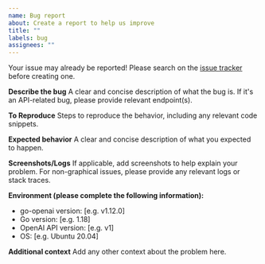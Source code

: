 ```yaml
---
name: Bug report
about: Create a report to help us improve
title: ""
labels: bug
assignees: ""
---
```


Your issue may already be reported!
Please search on the [issue tracker](https://github.com/joel29dec/go-openai/issues) before creating one.

**Describe the bug**
A clear and concise description of what the bug is. If it's an API-related bug, please provide relevant endpoint(s).

**To Reproduce**
Steps to reproduce the behavior, including any relevant code snippets.

**Expected behavior**
A clear and concise description of what you expected to happen.

**Screenshots/Logs**
If applicable, add screenshots to help explain your problem. For non-graphical issues, please provide any relevant logs or stack traces.

**Environment (please complete the following information):**

- go-openai version: [e.g. v1.12.0]
- Go version: [e.g. 1.18]
- OpenAI API version: [e.g. v1]
- OS: [e.g. Ubuntu 20.04]

**Additional context**
Add any other context about the problem here.
